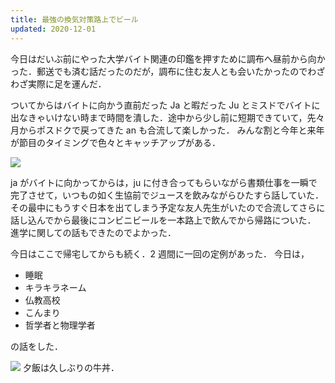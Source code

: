 ```yaml
---
title: 最強の換気対策路上でビール
updated: 2020-12-01
---
```


今日はだいぶ前にやった大学バイト関連の印鑑を押すために調布へ昼前から向かった．郵送でも済む話だったのだが，調布に住む友人とも会いたかったのでわざわざ実際に足を運んだ．

ついてからはバイトに向かう直前だった Ja と暇だった Ju とミスドでバイトに出なきゃいけない時まで時間を潰した．途中から少し前に短期できていて，先々月からポスドクで戻ってきた an も合流して楽しかった．
みんな割と今年と来年が節目のタイミングで色々とキャッチアップがある．

![](https://lh3.googleusercontent.com/pw/ACtC-3dQ3Tfric7OsuY3Aikv7DwU1B6zm6Kop1oyGoWLCr5DSHBfUJ73W1bWXjwm-diLxjLNCL8nU6vzap6gW8UvQioZZ3-7qMGP39BLp_NkPZyt5bNlVC9VKainrZrit9wp18O3w7TQr2n1Cfcct3cFCTT3pg=w2043-h1532-no?authuser=0)

ja がバイトに向かってからは，ju に付き合ってもらいながら書類仕事を一瞬で完了させて，いつもの如く生協前でジュースを飲みながらひたすら話していた．
その最中にもうすぐ日本を出てしまう予定な友人先生がいたので合流してさらに話し込んでから最後にコンビニビールを一本路上で飲んでから帰路についた．
進学に関しての話もできたのでよかった．

今日はここで帰宅してからも続く．2 週間に一回の定例があった．
今日は，

- 睡眠
- キラキラネーム
- 仏教高校
- こんまり
- 哲学者と物理学者

の話をした．

![](https://lh3.googleusercontent.com/pw/ACtC-3e68lCPmk9kiZ2TS0XQSarHAsRL2X8gRlKuFzWjshxXNsk_FZ3RzcWMY-wEskvS16yL4z2Izii5IdCd7QRPCZ5QvVdP2u9jJh3pYAKoEQ_twVoO9ruNgZM3E2uxOP2Yu7ISKkg-GlisJtFteEMV7fqy2g=w2043-h1532-no?authuser=0)
夕飯は久しぶりの牛丼．
